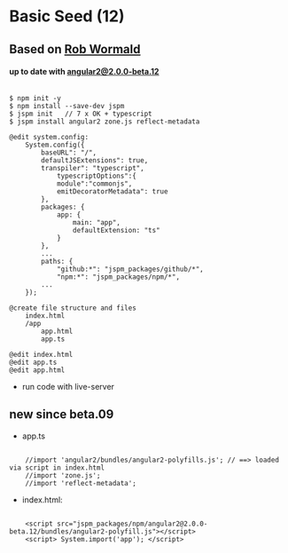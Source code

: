 # Basic Seed (12)
## Based on [Rob Wormald](https://gist.github.com/robwormald/429e01c6d802767441ec)
#### up to date with angular2@2.0.0-beta.12
<pre><code>
$ npm init -y
$ npm install --save-dev jspm
$ jspm init   // 7 x OK + typescript
$ jspm install angular2 zone.js reflect-metadata
 
@edit system.config:
    System.config({
        baseURL": "/",
        defaultJSExtensions": true,
        transpiler": "typescript",
            typescriptOptions":{
            module":"commonjs",
            emitDecoratorMetadata": true
        }, 
        packages: {
            app: {
                main: "app",
                defaultExtension: "ts" 
            }
        },    
        ...
        paths: {
            "github:*": "jspm_packages/github/*",
            "npm:*": "jspm_packages/npm/*",
        ...
    });    

@create file structure and files
    index.html 
    /app
        app.html
        app.ts
            
@edit index.html
@edit app.ts
@edit app.html
</code></pre>
* run code with live-server
## new since beta.09
* app.ts

<pre><code>
    //import 'angular2/bundles/angular2-polyfills.js'; // ==> loaded via script in index.html
    //import 'zone.js';
    //import 'reflect-metadata';
</code></pre> 
 
* index.html:

<pre><code>
    &lt;script src="jspm_packages/npm/angular2@2.0.0-beta.12/bundles/angular2-polyfill.js">&lt;/script>
    &lt;script> System.import('app'); &lt;/script>
</code></pre>

